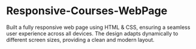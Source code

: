 # Responsive-Courses-WebPage
Built a fully responsive web page using HTML & CSS, ensuring a seamless user experience across all devices. The design adapts dynamically to different screen sizes, providing a clean and modern layout. 
